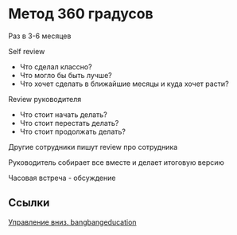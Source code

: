 # Метод 360 градусов

Раз в 3-6 месяцев

Self review
- Что сделал классно?
- Что могло бы быть лучше?
- Что хочет сделать в ближайшие месяцы и куда хочет расти?

Review руководителя
- Что стоит начать делать?
- Что стоит перестать делать?
- Что стоит продолжать делать?

Другие сотрудники пишут review про сотрудника

Руководитель собирает все вместе и делает итоговую версию

Часовая встреча - обсуждение

## Ссылки
[Управление вниз. bangbangeducation](https://bangbangeducation.ru/course/howtomanagedesigners/lesson/7fade4f8-abae-11e8-ab9c-0242ac120003)